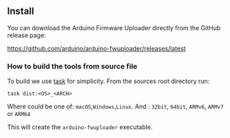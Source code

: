 ## Install

You can download the Arduino Firmware Uploader directly from the GitHub release page:

https://github.com/arduino/arduino-fwuploader/releases/latest

### How to build the tools from source file

To build we use [task](https://taskfile.dev/) for simplicity. From the sources root directory run:

```
task dist:<OS>_<ARCH>
```

Where <OS> could be one of: `macOS`,`Windows`,`Linux`. And <ARCH>: `32bit`, `64bit`, `ARMv6`, `ARMv7` or `ARM64`

This will create the `arduino-fwuploader` executable.
